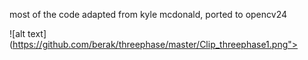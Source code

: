 
most of the code adapted from kyle mcdonald, ported to opencv24


![alt text](https://github.com/berak/threephase/master/Clip_threephase1.png">
